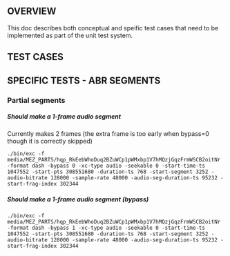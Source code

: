 
## OVERVIEW

This doc describes both conceptual and speific test cases that need to be implemented as part of the unit test system.

## TEST CASES

## SPECIFIC TESTS - ABR SEGMENTS

### Partial segments

##### Should make a 1-frame audio segment

Currently makes 2 frames (the extra frame is too early when bypass=0 though it is correctly skipped)

```
./bin/exc -f media/MEZ_PARTS/hqp_RkEebWhoDuq2BZuWCp1pWMxbp1V7hMQzjGqzFrmWSCB2oitNr -format dash -bypass 0 -xc-type audio -seekable 0 -start-time-ts 1047552 -start-pts 308551680 -duration-ts 768 -start-segment 3252 -audio-bitrate 128000 -sample-rate 48000 -audio-seg-duration-ts 95232 -start-frag-index 302344
```

##### Should make a 1-frame audio segment (bypass)

```
./bin/exc -f media/MEZ_PARTS/hqp_RkEebWhoDuq2BZuWCp1pWMxbp1V7hMQzjGqzFrmWSCB2oitNr -format dash -bypass 1 -xc-type audio -seekable 0 -start-time-ts 1047552 -start-pts 308551680 -duration-ts 768 -start-segment 3252 -audio-bitrate 128000 -sample-rate 48000 -audio-seg-duration-ts 95232 -start-frag-index 302344
```
